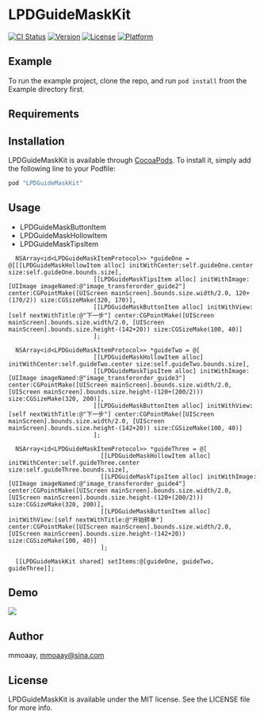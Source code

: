 # LPDGuideMaskKit

[![CI Status](http://img.shields.io/travis/mmoaay/LPDGuideMaskKit.svg?style=flat)](https://travis-ci.org/mmoaay/LPDGuideMaskKit)
[![Version](https://img.shields.io/cocoapods/v/LPDGuideMaskKit.svg?style=flat)](http://cocoapods.org/pods/LPDGuideMaskKit)
[![License](https://img.shields.io/cocoapods/l/LPDGuideMaskKit.svg?style=flat)](http://cocoapods.org/pods/LPDGuideMaskKit)
[![Platform](https://img.shields.io/cocoapods/p/LPDGuideMaskKit.svg?style=flat)](http://cocoapods.org/pods/LPDGuideMaskKit)

## Example

To run the example project, clone the repo, and run `pod install` from the Example directory first.

## Requirements

## Installation

LPDGuideMaskKit is available through [CocoaPods](http://cocoapods.org). To install
it, simply add the following line to your Podfile:

```ruby
pod "LPDGuideMaskKit"
```

## Usage

- LPDGuideMaskButtonItem
- LPDGuideMaskHollowItem
- LPDGuideMaskTipsItem


``` objc
  NSArray<id<LPDGuideMaskItemProtocol>> *guideOne = @[[[LPDGuideMaskHollowItem alloc] initWithCenter:self.guideOne.center size:self.guideOne.bounds.size],
                        [[LPDGuideMaskTipsItem alloc] initWithImage:[UIImage imageNamed:@"image_transferorder_guide2"] center:CGPointMake([UIScreen mainScreen].bounds.size.width/2.0, 120+(170/2)) size:CGSizeMake(320, 170)],
                        [[LPDGuideMaskButtonItem alloc] initWithView:[self nextWithTitle:@"下一步"] center:CGPointMake([UIScreen mainScreen].bounds.size.width/2.0, [UIScreen mainScreen].bounds.size.height-(142+20)) size:CGSizeMake(100, 40)]
                        ];
  
  NSArray<id<LPDGuideMaskItemProtocol>> *guideTwo = @[
                        [[LPDGuideMaskHollowItem alloc] initWithCenter:self.guideTwo.center size:self.guideTwo.bounds.size],
                        [[LPDGuideMaskTipsItem alloc] initWithImage:[UIImage imageNamed:@"image_transferorder_guide3"] center:CGPointMake([UIScreen mainScreen].bounds.size.width/2.0, [UIScreen mainScreen].bounds.size.height-(120+(200/2))) size:CGSizeMake(320, 200)],
                        [[LPDGuideMaskButtonItem alloc] initWithView:[self nextWithTitle:@"下一步"] center:CGPointMake([UIScreen mainScreen].bounds.size.width/2.0, [UIScreen mainScreen].bounds.size.height-(142+20)) size:CGSizeMake(100, 40)]
                        ];
  
  NSArray<id<LPDGuideMaskItemProtocol>> *guideThree = @[
                          [[LPDGuideMaskHollowItem alloc] initWithCenter:self.guideThree.center size:self.guideThree.bounds.size],
                          [[LPDGuideMaskTipsItem alloc] initWithImage:[UIImage imageNamed:@"image_transferorder_guide4"] center:CGPointMake([UIScreen mainScreen].bounds.size.width/2.0, [UIScreen mainScreen].bounds.size.height-(120+(200/2))) size:CGSizeMake(320, 200)],
                          [[LPDGuideMaskButtonItem alloc] initWithView:[self nextWithTitle:@"开始转单"] center:CGPointMake([UIScreen mainScreen].bounds.size.width/2.0, [UIScreen mainScreen].bounds.size.height-(142+20)) size:CGSizeMake(100, 40)]
                          ];
  
  [[LPDGuideMaskKit shared] setItems:@[guideOne, guideTwo, guideThree]];

```

## Demo

![](https://github.com/LPD-iOS/LPDGuideMaskKit/blob/master/Demo/lpd_guide_mask_kit.gif)

## Author

mmoaay, mmoaay@sina.com

## License

LPDGuideMaskKit is available under the MIT license. See the LICENSE file for more info.

